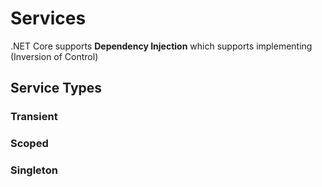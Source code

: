 # Services

.NET Core supports **Dependency Injection** which supports implementing (Inversion of Control)

## Service Types

### Transient

### Scoped

### Singleton
